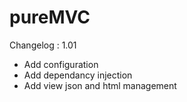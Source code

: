 # pureMVC
Changelog : 1.01
- Add configuration
- Add dependancy injection
- Add view json and html management
